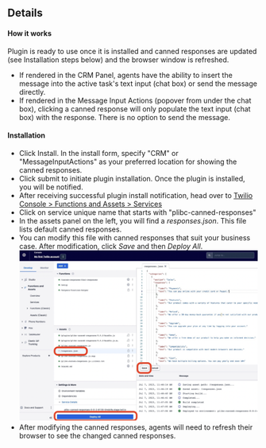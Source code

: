## Details
#### How it works
Plugin is ready to use once it is installed and canned responses are updated (see Installation steps below) and the browser window is refreshed.
- If rendered in the CRM Panel, agents have the ability to insert the message into the active task's text input (chat box) or send the message directly.
- If rendered in the Message Input Actions (popover from under the chat box), clicking a canned response will only populate the text input (chat box) with the response. There is no option to send the message.

#### Installation
- Click Install. In the install form, specify "CRM" or "MessageInputActions" as your preferred location for showing the canned responses.
- Click submit to initiate plugin installation. Once the plugin is installed, you will be notified.
- After receiving successful plugin install notification, head over to [Twilio Console > Functions and Assets > Services](https://console.twilio.com/us1/develop/functions/services)
- Click on service unique name that starts with "plibc-canned-responses"
- In the assets panel on the left, you will find a *responses.json*. This file lists default canned responses. 
- You can modify this file with canned responses that suit your business case. After modification, click *Save* and then *Deploy All*.
![Canned response](https://raw.githubusercontent.com/twilio/flex-plugin-library-canned-responses/main/screenshots/CannedResponse.png)
- After modifying the canned responses, agents will need to refresh their browser to see the changed canned responses.